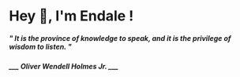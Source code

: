 <h1 title="head"> Hey 👋, I'm Endale !</h1>

**<h5><i>" It is the province of knowledge to speak, and it is the privilege of wisdom to listen. "</i></h5>**

*<b>___ Oliver Wendell Holmes Jr. ___</b>*
